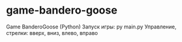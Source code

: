 # game-bandero-goose
Game BanderoGoose (Python)
Запуск игры: py main.py
Управление, стрелки: вверх, вниз, влево, вправо